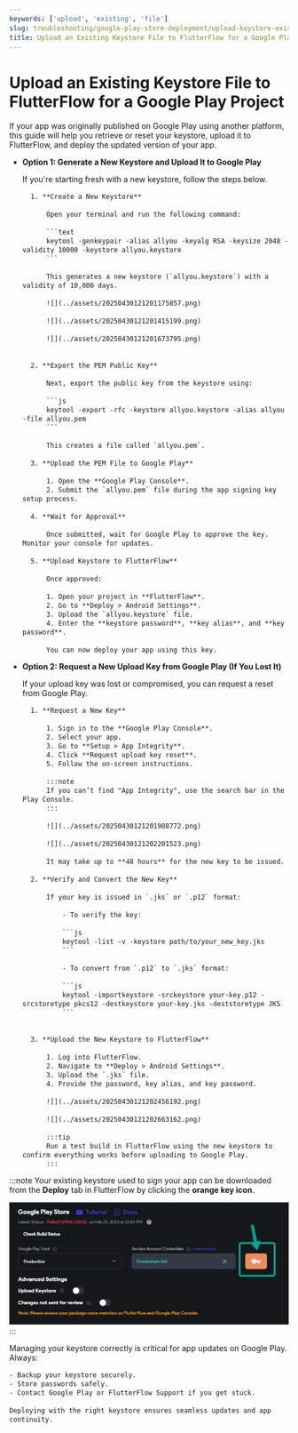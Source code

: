 ```yaml
---
keywords: ['upload', 'existing', 'file']
slug: troubleshooting/google-play-store-deployment/upload-keystore-existing-google-play-flutterflow
title: Upload an Existing Keystore File to FlutterFlow for a Google Play Project
---
```


# Upload an Existing Keystore File to FlutterFlow for a Google Play Project

If your app was originally published on Google Play using another platform, this guide will help you retrieve or reset your keystore, upload it to FlutterFlow, and deploy the updated version of your app.

- **Option 1: Generate a New Keystore and Upload It to Google Play**

    If you're starting fresh with a new keystore, follow the steps below.

        1. **Create a New Keystore**

            Open your terminal and run the following command:

            ```text
            keytool -genkeypair -alias allyou -keyalg RSA -keysize 2048 -validity 10000 -keystore allyou.keystore
            ```

            This generates a new keystore (`allyou.keystore`) with a validity of 10,000 days.

            ![](../assets/20250430121201175857.png)

            ![](../assets/20250430121201415199.png)

            ![](../assets/20250430121201673795.png)


        2. **Export the PEM Public Key**

            Next, export the public key from the keystore using:

            ```js
            keytool -export -rfc -keystore allyou.keystore -alias allyou -file allyou.pem
            ```

            This creates a file called `allyou.pem`.

        3. **Upload the PEM File to Google Play**

            1. Open the **Google Play Console**.
            2. Submit the `allyou.pem` file during the app signing key setup process.

        4. **Wait for Approval**

            Once submitted, wait for Google Play to approve the key. Monitor your console for updates.

        5. **Upload Keystore to FlutterFlow**

            Once approved:

            1. Open your project in **FlutterFlow**.
            2. Go to **Deploy > Android Settings**.
            3. Upload the `allyou.keystore` file.
            4. Enter the **keystore password**, **key alias**, and **key password**.

            You can now deploy your app using this key.

- **Option 2: Request a New Upload Key from Google Play (If You Lost It)**

    If your upload key was lost or compromised, you can request a reset from Google Play.

        1. **Request a New Key**

            1. Sign in to the **Google Play Console**.
            2. Select your app.
            3. Go to **Setup > App Integrity**.
            4. Click **Request upload key reset**.
            5. Follow the on-screen instructions.

            :::note
            If you can’t find "App Integrity", use the search bar in the Play Console.
            :::

            ![](../assets/20250430121201908772.png)

            ![](../assets/20250430121202201523.png)

            It may take up to **48 hours** for the new key to be issued.

        2. **Verify and Convert the New Key**

            If your key is issued in `.jks` or `.p12` format:

                - To verify the key:

                ```js
                keytool -list -v -keystore path/to/your_new_key.jks
                ```

                - To convert from `.p12` to `.jks` format:

                ```js
                keytool -importkeystore -srckeystore your-key.p12 -srcstoretype pkcs12 -destkeystore your-key.jks -deststoretype JKS
                ```


        3. **Upload the New Keystore to FlutterFlow**

            1. Log into FlutterFlow.
            2. Navigate to **Deploy > Android Settings**.
            3. Upload the `.jks` file.
            4. Provide the password, key alias, and key password.

            ![](../assets/20250430121202456192.png)

            ![](../assets/20250430121202663162.png)

            :::tip
            Run a test build in FlutterFlow using the new keystore to confirm everything works before uploading to Google Play.
            :::

:::note
Your existing keystore used to sign your app can be downloaded from the **Deploy** tab in FlutterFlow by clicking the **orange key icon**.

![](../assets/20250430121202861692.png)
:::

Managing your keystore correctly is critical for app updates on Google Play. Always:

    - Backup your keystore securely.
    - Store passwords safely.
    - Contact Google Play or FlutterFlow Support if you get stuck.

    Deploying with the right keystore ensures seamless updates and app continuity.
